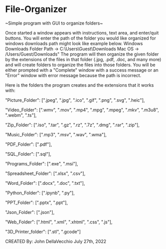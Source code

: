 # File-Organizer
\~Simple program with GUI to organize folders\~

Once started a window appears with instructions, text area, and enter/quit buttons.
You will enter the path of the folder you would like organized for windows downloads path might look like example below.
Windows Downloads Folder Path -> C:\Users\Guest\Downloads
Mac OS -> /Users/Guest/Downloads"
The program will then organize the given folder by the extensions of the files in that folder (.jpg, .pdf, .doc, and many more) and will create folders
to organize the files into those folders. You will be either prompted with a "Complete" window with a success message or an "Error" window with error
message because the path is incorrect.

Here is the folders the program creates and the extensions that it works with:

"Picture_Folder": [".jpeg", ".jpg", ".ico", ".gif", ".png", ".svg", ".heic"],

"Video_Folder": [".wmv", ".mov", ".mp4", ".mpg", ".mpeg", ".mkv", ".m3u8", ".webm", ".ts"],

"Zip_Folder": [".iso", ".tar", ".gz", ".rz", ".7z", ".dmg", ".rar", ".zip"],

"Music_Folder": [".mp3", ".msv", ".wav", ".wma"],

"PDF_Folder": [".pdf"],

"SQL_Folder": [".sql"],

"Programs_Folder": [".exe", ".msi"],

"Spreadsheet_Folder": [".xlsx", ".csv"],

"Word_Folder": [".docx", ".doc", ".txt"],

"Python_Folder": [".ipynb", ".py"],

"PPT_Folder": [".pptx", ".ppt"],

"Json_Folder": [".json"],

"Web_Folder": [".html", ".xml", ".xhtml", ".css", ".js"],

"3D_Printer_folder": [".stl", ".gcode"]


CREATED By: John DellaVecchio July 27th, 2022
